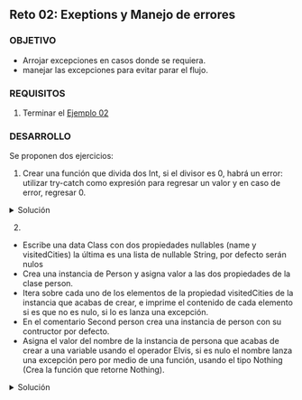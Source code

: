## Reto 02: Exeptions y Manejo de errores

### OBJETIVO 

- Arrojar excepciones en casos donde se requiera.
- manejar las excepciones para evitar parar el flujo.

### REQUISITOS 

1. Terminar el [Ejemplo 02](/../../tree/master/Sesion-07/Ejemplo-02/)

### DESARROLLO

Se proponen dos ejercicios:

1. Crear una función que divida dos Int, si el divisor es 0, habrá un error: utilizar try-catch como expresión para regresar un valor y en caso de error, regresar 0.

<details>
	<summary>Solución</summary>
	
```kotlin
fun divide(num1:Int,num2:Int): Int{
    return try { num1/num2} catch (e : Exception){0}
}
```

codigo para probar

```kotlin
println(divide(10,0))
println(divide(10,2))
```

</details>

2. 

- Escribe una data Class con dos propiedades nullables (name y visitedCities) la última es una lista de nullable String, por defecto serán nulos
-  Crea una instancia de Person y asigna valor a las dos propiedades de la clase person.
- Itera sobre cada uno de los elementos de la propiedad visitedCities de la instancia que acabas de crear, e imprime el contenido de cada elemento si es que no es nulo, si lo es lanza una excepción.
- En el comentario Second person crea una instancia de person con su contructor por defecto.
- Asigna el valor del nombre de la instancia de persona que acabas de crear a una variable usando el operador Elvis, si es nulo el nombre lanza una excepción pero por medio de una función, usando el tipo Nothing (Crea la función que retorne Nothing).

<details>
	<summary>Solución</summary>
	
Nuestra clase

```kotlin
clase Person
data class Person(
    val name: String? = null,
    val visitedCities: List<String?>? =null
)
```

Error de ciudades mediante operador elvis

```kotlin
    val me = Person(
        name = "My Name",
        visitedCities = listOf("Mexico", null, "Brasil")
    )
    
    me.visitedCities?.forEach {
        println("Cities -> ${it ?: throw IllegalArgumentException("Ciudad vacía")}")
    }
```

funcion fail

```kotlin
fun fail(message: String): Nothing {
    throw IllegalArgumentException(message)
}
```

Error de nombre

```kotlin
    val you = Person()
    val name = you.name ?: fail("No existe nombre")
```

</details>

